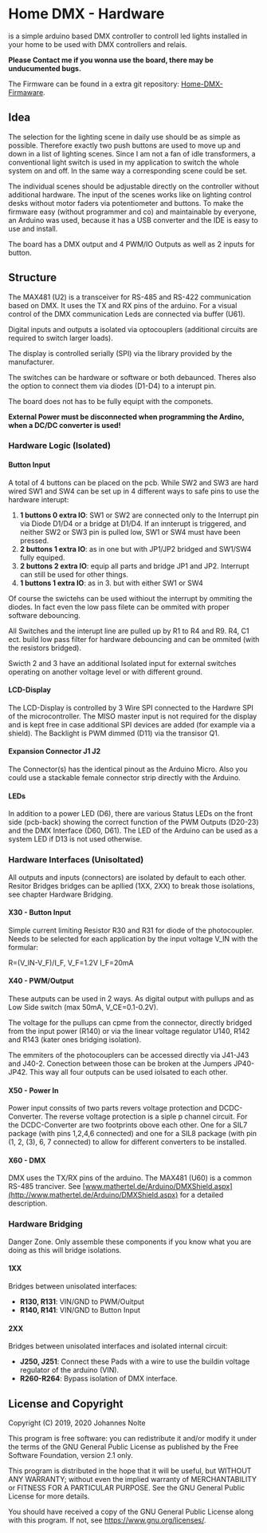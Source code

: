# Home DMX - Hardware

is a simple arduino based DMX controller to controll led lights installed in your home to be used with DMX controllers and relais.

**Please Contact me if you wonna use the board, there may be unducumented bugs.**

The Firmware can be found in a extra git repository: [Home-DMX-Firmaware](https://github.com/jonolt/Home-DMX-Firmaware).

## Idea

The selection for the lighting scene in daily use should be as simple as possible. Therefore exactly two push buttons are used to move up and down in a list of lighting scenes. Since I am not a fan of idle transformers, a conventional light switch is used in my application to switch the whole system on and off. In the same way a corresponding scene could be set.

The individual scenes should be adjustable directly on the controller without additional hardware. The input of the scenes works like on lighting control desks without motor faders via potentiometer and buttons. To make the firmware easy (without programmer and co) and maintainable by everyone, an Arduino was used, because it has a USB converter and the IDE is easy to use and install.

The board has a DMX output and 4 PWM/IO Outputs as well as 2 inputs for button.

## Structure

The MAX481 (U2) is a transceiver for RS-485 and RS-422 communication based on DMX. It uses the TX and RX pins of the arduino. For a visual control of the DMX communication Leds are connected via buffer (U61).

Digital inputs and outputs a isolated via optocouplers (additional circuits are required to switch larger loads).

The display is controlled serially (SPI) via the library provided by the manufacturer.

The switches can be hardware or software or both debaunced. Theres also the option to connect them via diodes (D1-D4) to a interupt pin.

The board does not has to be fully equipt with the componets.

**External Power must be disconnected when programming the Ardino, when a DC/DC converter is used!**

### Hardware Logic (Isolated)

#### Button Input

A total of 4 buttons can be placed on the pcb. While SW2 and SW3 are hard wired SW1 and SW4 can be set up in 4 different ways to safe pins to use the hardware interupt:

1. **1 buttons 0 extra IO**: SW1 or SW2 are connected only to the Interrupt pin via Diode D1/D4 or a bridge at D1/D4. If an innterupt is triggered, and neither SW2 or SW3 pin is pulled low, SW1 or SW4 must have been pressed.
2. **2 buttons 1 extra IO**: as in one but with JP1/JP2 bridged and SW1/SW4 fully equiped.
3. **2 buttons 2 extra IO**: equip all parts and bridge JP1 and JP2. Interrupt can still be used for other things.
4. **1 buttons 1 extra IO**: as in 3. but with either SW1 or SW4

Of course the swictehs can be used withiout the interrupt by ommiting the diodes. In fact even the low pass filete can be ommited with proper software debouncing.

All Switches and the interupt line are pulled up by R1 to R4 and R9. R4, C1 ect. build low pass filter for hardware debouncing and can be ommited (with the resistors bridged).

Swicth 2 and 3 have an additional Isolated input for external switches operating on another voltage level or with different ground.

#### LCD-Display

The LCD-Display is controlled by 3 Wire SPI connected to the Hardwre SPI of the microcontroller. The MISO master input is not required for the display and is kept free in case additional SPI devices are added (for example via a shield). The Backlight is PWM dimmed (D11) via the transisor Q1.

#### Expansion Connector J1 J2

The Connector(s) has the identical pinout as the Arduino Micro. Also you could use a stackable female connector strip directly with the Arduino.

#### LEDs

In addition to a power LED (D6), there are various Status LEDs on the front side (pcb-back) showing the correct function of the PWM Outputs (D20-23) and the DMX Interface (D60, D61). The LED of the Arduino can be used as a system LED if D13 is not used otherwise.

### Hardware Interfaces (Unisoltated)

All outputs and inputs (connectors) are isolated by default to each other. Resitor Bridges bridges can be apllied (1XX, 2XX) to break those isolations, see chapter Hardware Bridging.

#### X30 - Button Input

Simple current limiting Resistor R30 and R31 for diode of the photocoupler. Needs to be selected for each application by the input voltage V_IN with the formular:

R=(V_IN-V_F)/I_F, V_F=1.2V I_F=20mA

#### X40 - PWM/Output

These autputs can be used in 2 ways. As digital output with pullups and as Low Side switch (max 50mA, V_CE=0.1-0.2V).

The voltage for the pullups can cpme from the connector, directly bridged from the input power (R140) or via the linear voltage regulator U140, R142 and R143 (kater ones bridging isolation).

The emmiters of the photocouplers can be accessed directly via J41-J43 and J40-2. Conection between those can be broken at the Jumpers JP40-JP42. This way all four outputs can be used iolsated to each other.

#### X50 - Power In

Power input conssits of two parts revers voltage protection and DCDC-Converter. The reverse voltage protection is a siple p channel circuit. For the DCDC-Converter are two footprints obove each other. One for a SIL7 package (with pins 1,2,4,6 connected) and one for a SIL8 package (with pin (1, 2, (3), 6, 7 connected) to allow for different converters to be installed.

#### X60 - DMX

DMX uses the TX/RX pins of the arduino. The MAX481 (U60) is a common RS-485 tranciver. See [www.mathertel.de/Arduino/DMXShield.aspx](http://www.mathertel.de/Arduino/DMXShield.aspx) for a detailed description.

### Hardware Bridging

Danger Zone. Only assemble these components if you know what you are doing as this will bridge isolations.

#### 1XX

Bridges between unisolated interfaces:

- **R130, R131**: VIN/GND to PWM/Ouitput
- **R140, R141**: VIN/GND to Button Input

#### 2XX

Bridges between unisolated interfaces and isolated internal circuit:

- **J250, J251**: Connect these Pads with a wire to use the buildin voltage regulator of the arduino (VIN).
- **R260-R264**: Bypass isolation of DMX interface.


## License and Copyright

Copyright (C) 2019, 2020 Johannes Nolte
 
This program is free software: you can redistribute it and/or modify
it under the terms of the GNU General Public License as published by
the Free Software Foundation, version 2.1 only.

This program is distributed in the hope that it will be useful,
but WITHOUT ANY WARRANTY; without even the implied warranty of
MERCHANTABILITY or FITNESS FOR A PARTICULAR PURPOSE.  See the
GNU General Public License for more details.

You should have received a copy of the GNU General Public License
along with this program.  If not, see <https://www.gnu.org/licenses/>.
